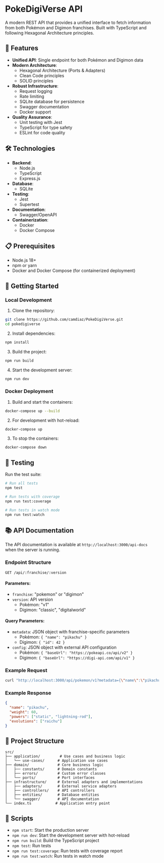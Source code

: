 # PokeDigiVerse API

A modern REST API that provides a unified interface to fetch information from both Pokémon and Digimon franchises. Built with TypeScript and following Hexagonal Architecture principles.

## 🚀 Features

- **Unified API**: Single endpoint for both Pokémon and Digimon data
- **Modern Architecture**: 
  - Hexagonal Architecture (Ports & Adapters)
  - Clean Code principles
  - SOLID principles
- **Robust Infrastructure**:
  - Request logging
  - Rate limiting
  - SQLite database for persistence
  - Swagger documentation
  - Docker support
- **Quality Assurance**:
  - Unit testing with Jest
  - TypeScript for type safety
  - ESLint for code quality

## 🛠️ Technologies

- **Backend**:
  - Node.js
  - TypeScript
  - Express.js
- **Database**:
  - SQLite
- **Testing**:
  - Jest
  - Supertest
- **Documentation**:
  - Swagger/OpenAPI
- **Containerization**:
  - Docker
  - Docker Compose

## 📋 Prerequisites

- Node.js 18+
- npm or yarn
- Docker and Docker Compose (for containerized deployment)

## 🚀 Getting Started

### Local Development

1. Clone the repository:
```bash
git clone https://github.com/camdiaz/PokeDigiVerse.git
cd pokedigiverse
```

2. Install dependencies:
```bash
npm install
```

3. Build the project:
```bash
npm run build
```

4. Start the development server:
```bash
npm run dev
```

### Docker Deployment

1. Build and start the containers:
```bash
docker-compose up --build
```

2. For development with hot-reload:
```bash
docker-compose up
```

3. To stop the containers:
```bash
docker-compose down
```

## 🧪 Testing

Run the test suite:
```bash
# Run all tests
npm test

# Run tests with coverage
npm run test:coverage

# Run tests in watch mode
npm run test:watch
```

## 📚 API Documentation

The API documentation is available at `http://localhost:3000/api-docs` when the server is running.

### Endpoint Structure

```
GET /api/:franchise/:version
```

#### Parameters:
- `franchise`: "pokemon" or "digimon"
- `version`: API version
  - Pokémon: "v1"
  - Digimon: "classic", "digitalworld"

#### Query Parameters:
- `metadata`: JSON object with franchise-specific parameters
  - Pokémon: `{ "name": "pikachu" }`
  - Digimon: `{ "id": 42 }`
- `config`: JSON object with external API configuration
  - Pokémon: `{ "baseUrl": "https://pokeapi.co/api/v2" }`
  - Digimon: `{ "baseUrl": "https://digi-api.com/api/v1" }`

### Example Request

```bash
curl "http://localhost:3000/api/pokemon/v1?metadata={\"name\":\"pikachu\"}&config={\"baseUrl\":\"https://pokeapi.co/api/v2\"}"
```

### Example Response

```json
{
  "name": "pikachu",
  "weight": 60,
  "powers": ["static", "lightning-rod"],
  "evolutions": ["raichu"]
}
```

## 📁 Project Structure

```
src/
├── application/         # Use cases and business logic
│   └── use-cases/      # Application use cases
├── domain/             # Core business logic
│   ├── constants/      # Domain constants
│   ├── errors/         # Custom error classes
│   └── ports/          # Port interfaces
├── infrastructure/     # External adapters and implementations
│   ├── adapters/       # External service adapters
│   ├── controllers/    # API controllers
│   ├── entities/       # Database entities
│   └── swagger/        # API documentation
└── index.ts           # Application entry point
```

## 🔧 Scripts

- `npm start`: Start the production server
- `npm run dev`: Start the development server with hot-reload
- `npm run build`: Build the TypeScript project
- `npm test`: Run tests
- `npm run test:coverage`: Run tests with coverage report
- `npm run test:watch`: Run tests in watch mode
